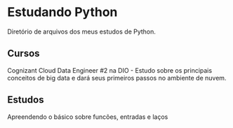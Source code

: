 <h1>Estudando Python</h1>
Diretório de arquivos dos meus estudos de Python.

<h2>Cursos</h2>
 Cognizant Cloud Data Engineer #2 na DIO - Estudo sobre os principais conceitos de big data e dará seus primeiros passos no ambiente de nuvem.
  
<h2> Estudos </h2>
 Apreendendo o básico sobre funcões, entradas e laços
